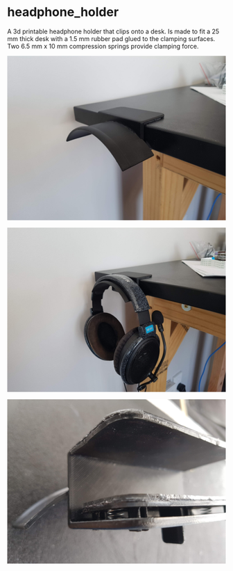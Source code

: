 # headphone_holder
A 3d printable headphone holder that clips onto a desk. Is made to fit a 25 mm thick desk with a 1.5 mm rubber pad glued to the clamping surfaces. Two 6.5 mm x 10 mm compression springs provide clamping force.

![Headphone holder](https://github.com/mjseabright/headphone_holder/raw/master/holder.jpg)

![Headphone holder with headphones](https://github.com/mjseabright/headphone_holder/raw/master/holder_with_headphones.jpg)

![Springs and rubber pads](https://github.com/mjseabright/headphone_holder/raw/master/spring_and_rubber.jpg)




